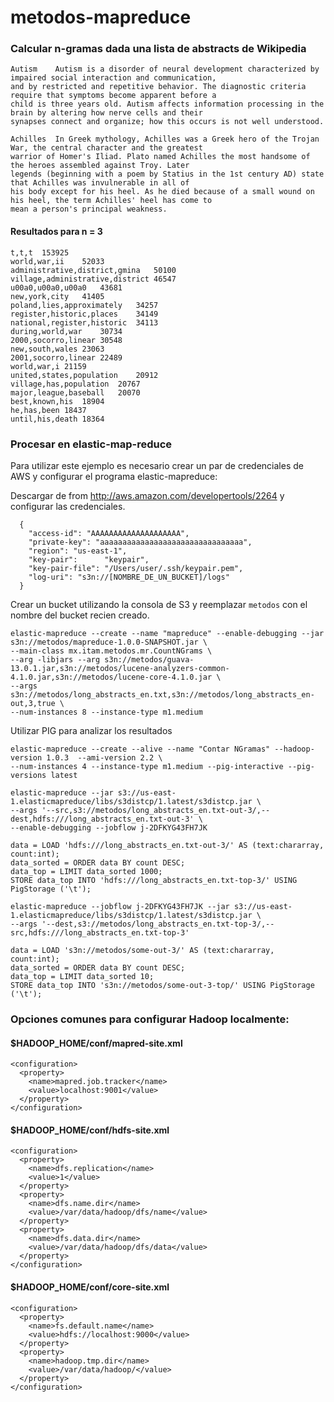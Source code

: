 metodos-mapreduce
=================

### Calcular n-gramas dada una lista de abstracts de Wikipedia

```
Autism    Autism is a disorder of neural development characterized by impaired social interaction and communication,
and by restricted and repetitive behavior. The diagnostic criteria require that symptoms become apparent before a 
child is three years old. Autism affects information processing in the brain by altering how nerve cells and their 
synapses connect and organize; how this occurs is not well understood.

Achilles  In Greek mythology, Achilles was a Greek hero of the Trojan War, the central character and the greatest
warrior of Homer's Iliad. Plato named Achilles the most handsome of the heroes assembled against Troy. Later 
legends (beginning with a poem by Statius in the 1st century AD) state that Achilles was invulnerable in all of 
his body except for his heel. As he died because of a small wound on his heel, the term Achilles' heel has come to 
mean a person's principal weakness.
```

#### Resultados para n = 3

```
t,t,t  153925
world,war,ii	52033
administrative,district,gmina	50100
village,administrative,district	46547
u00a0,u00a0,u00a0	43681
new,york,city	41405
poland,lies,approximately	34257
register,historic,places	34149
national,register,historic	34113
during,world,war	30734
2000,socorro,linear	30548
new,south,wales	23063
2001,socorro,linear	22489
world,war,i	21159
united,states,population	20912
village,has,population	20767
major,league,baseball	20070
best,known,his	18904
he,has,been	18437
until,his,death	18364
```

### Procesar en elastic-map-reduce

Para utilizar este ejemplo es necesario crear un par de credenciales de AWS y configurar el programa elastic-mapreduce:

Descargar de from http://aws.amazon.com/developertools/2264 y configurar las credenciales.

```
  {
    "access-id": "AAAAAAAAAAAAAAAAAAAA",
    "private-key": "aaaaaaaaaaaaaaaaaaaaaaaaaaaaaaaa",
    "region": "us-east-1",
    "key-pair":      "keypair",
    "key-pair-file": "/Users/user/.ssh/keypair.pem",
    "log-uri": "s3n://[NOMBRE_DE_UN_BUCKET]/logs"
  }
```

Crear un bucket utilizando la consola de S3 y reemplazar `metodos` con el nombre del bucket recien creado.

```
elastic-mapreduce --create --name "mapreduce" --enable-debugging --jar s3n://metodos/mapreduce-1.0.0-SNAPSHOT.jar \
--main-class mx.itam.metodos.mr.CountNGrams \
--arg -libjars --arg s3n://metodos/guava-13.0.1.jar,s3n://metodos/lucene-analyzers-common-4.1.0.jar,s3n://metodos/lucene-core-4.1.0.jar \
--args s3n://metodos/long_abstracts_en.txt,s3n://metodos/long_abstracts_en-out,3,true \
--num-instances 8 --instance-type m1.medium
```

Utilizar PIG para analizar los resultados

```
elastic-mapreduce --create --alive --name "Contar NGramas" --hadoop-version 1.0.3  --ami-version 2.2 \
--num-instances 4 --instance-type m1.medium --pig-interactive --pig-versions latest
```

```
elastic-mapreduce --jar s3://us-east-1.elasticmapreduce/libs/s3distcp/1.latest/s3distcp.jar \
--args '--src,s3://metodos/long_abstracts_en.txt-out-3/,--dest,hdfs:///long_abstracts_en.txt-out-3' \
--enable-debugging --jobflow j-2DFKYG43FH7JK 
```

```
data = LOAD 'hdfs:///long_abstracts_en.txt-out-3/' AS (text:chararray, count:int);
data_sorted = ORDER data BY count DESC;
data_top = LIMIT data_sorted 1000;
STORE data_top INTO 'hdfs:///long_abstracts_en.txt-top-3/' USING PigStorage ('\t');
```

```
elastic-mapreduce --jobflow j-2DFKYG43FH7JK --jar s3://us-east-1.elasticmapreduce/libs/s3distcp/1.latest/s3distcp.jar \
--args '--dest,s3://metodos/long_abstracts_en.txt-top-3/,--src,hdfs:///long_abstracts_en.txt-top-3' 
```

```
data = LOAD 's3n://metodos/some-out-3/' AS (text:chararray, count:int);
data_sorted = ORDER data BY count DESC;
data_top = LIMIT data_sorted 10;
STORE data_top INTO 's3n://metodos/some-out-3-top/' USING PigStorage ('\t');
```

### Opciones comunes para configurar Hadoop localmente:

#### $HADOOP_HOME/conf/mapred-site.xml
```
<configuration>
  <property>
    <name>mapred.job.tracker</name>
    <value>localhost:9001</value>
  </property>
</configuration>
```

#### $HADOOP_HOME/conf/hdfs-site.xml 
```
<configuration>
  <property>
    <name>dfs.replication</name>
    <value>1</value>
  </property>
  <property>
    <name>dfs.name.dir</name>
    <value>/var/data/hadoop/dfs/name</value>
  </property>
  <property>
    <name>dfs.data.dir</name>
    <value>/var/data/hadoop/dfs/data</value>
  </property>
</configuration>
```

#### $HADOOP_HOME/conf/core-site.xml
```
<configuration>
  <property>
    <name>fs.default.name</name>
    <value>hdfs://localhost:9000</value>
  </property>
  <property>
    <name>hadoop.tmp.dir</name>
    <value>/var/data/hadoop/</value>
  </property>
</configuration>
```

